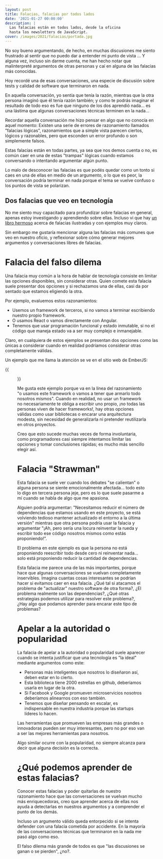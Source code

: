 ```yaml
---
layout: post
title: Falacias, falacias por todos lados
date: '2021-01-27 00:00:00'
description: |
  Las falacias están en todos lados, desde la oficina
  hasta los newsletters de JavaScript.
cover: /images/2021/falacias/portada.jpg
---
```


No soy bueno argumentando, de hecho, en muchas discusiones 
me siento frustrado al sentir que no puedo dar a entender mi punto
de vista ... Y alguna vez, incluso sin darme cuenta, me han hecho notar
que malinterpreté argumentos de otras personas y caí en alguna de las
falacias más conocidas.

Hoy recordé una de esas conversaciones, una especie de discusión sobre
tests y calidad de software que terminaron en nada.

En aquella conversación, yo sentía que tenía la razón, mientras que la otra
persona imaginó que él tenía razón también; y como te podrás imaginar el resultado
de todo eso es fue que ninguno de los dos aprendió nada... es una lástima que 
algunas conversaciones técnicas terminen en la nada...

Recordar aquella conversación me hizo pensar en algo que no conocía en
aquel momento: Existen una serie de errores de razonamiento llamados
"falacias lógicas", razonamientos que a simple
vista parecen ciertos, lógicos y razonables, pero que esconden un error
profundo o son simplemente falsos.

Estas falacias están en todas partes, ya sea que nos demos cuenta o no, es
común caer en una de estas "trampas" lógicas cuando estamos conversando o intentando
argumentar algún punto.

Lo malo de desconocer las falacias es que podés quedar como un tonto si caes
en una de ellas en medio de un argumento, o lo que es peor, la conversación
podría terminar en nada porque el tema se vuelve confuso o los puntos
de vista se polarizan.

## Dos falacias que veo en tecnología

No me siento muy capacitado para profundizar sobre falacias en general, apenas
estoy investigando y aprendiendo sobre ellas. Incluso vi que hay 
[un libro hermoso](https://bookofbadarguments.com/es/?view=allpages) acerca de
falacias ilustradas y con ejemplos muy claros.

Sin embargo me gustaría mencionar alguna las falacias más comunes que veo
en nuestro oficio, y reflexionar sobre cómo generar mejores argumentos y
conversaciones libres de falacias.

# Falacia del falso dilema

Una falacia muy común a la hora de hablar de tecnología consiste en
limitar las opciones disponibles, sin considerar otras. Quien comete esta
falacia suele presentar dos opciones y si rechazamos una de ellas, casi da por
sentado que estamos eligiendo la otra.

Por ejemplo, evaluemos estos razonamientos:

- Usemos un framework de terceros, si no vamos a terminar escribiendo nuestro propio framework.
- O usamos React o vamos directamente con Angular.
- Tenemos que usar programación funcional y estado inmutable, si no el código que maneja estado va a ser muy complejo e inmanejable.

Claro, en cualquiera de estos ejemplos se presentan dos opciones como las únicas
a considerar cuando en realidad podríamos considerar otras completamente válidas.

Un ejemplo que me llama la atención se ve en el sitio web de EmberJS:

{{<figure src="/images/2021/falacias/baterias.png" caption="Baterias incluidas o lo vas a tener que armar vos mismo...">}}

Me gusta este ejemplo porque va en la línea del razonamiento "o usamos este framework o vamos a tener
que armarlo todo nosotros mismos". Cuando en realidad, no usar un framework no necesariamente
te obliga a escribir uno propio, ¡no todas las personas viven de hacer frameworks!, hay otras
opciones válidas como usar bibliotecas o encarar una arquitectura modesta, sin necesidad de
generalizarla ni pretender reutilizarla en otros proyectos.

Creo que esto sucede muchas veces de forma involuntaria, como programadores casi
siempre intentamos limitar las opciones y tomar conclusiones rápidas; es mucho
más sencillo elegir así. 

# Falacia "Strawman"

Esta falacia se suele ver cuando los debates "se calientan" o alguna persona
se siente emocionalmente afectada... todo esto lo digo en tercera persona jeje, pero
es lo que suele pasarme a mí cuando se habla de algo que me apasiona.

Alguien podría argumentar: "Necesitamos reducir el número de dependencias que estamos
usando en este proyecto, se está volviendo tedioso mantener actualizado el entorno a
la última versión" mientras que otra persona podría usar la falacia y argumentar
"¡Ah, pero sería una locura reinventar la rueda y escribir todo ese código nosotros
mismos como estás proponiendo!".

El problema en este ejemplo es que la persona no está proponiendo reescribir
todo desde cero ni reinventar nada... solo está proponiendo reducir la cantidad
de dependencias.

Esta falacia me parece una de las más importantes, porque hace que algunas
conversaciones se vuelvan completamente inservibles. Imagina cuantas
cosas interesantes se podrían hacer si evitamos caer en esa falacia. ¿Qué tal
si atacamos el problema de "actualizar" nuestro software de otra forma?, ¿El
problema realmente son las dependencias?, ¿Qué otras estrategias podemos
utilizar para resolver este problema?, ¿Hay algo que podamos aprender
para encarar este tipo de problemas?

# Apelar a la autoridad o popularidad


La falacia de apelar a la autoridad o popularidad suele aparecer
cuando se intenta justificar que una tecnología es "la ideal" mediante
argumentos como este:

- Personas más inteligentes que nosotros lo diseñaron así, deben estar en lo cierto.
- Esta biblioteca tiene 2000 estrellas en github, deberíamos usarla en lugar de la otra.
- Si Facebook y Google promueven microservicios nosotros deberíamos alinearnos con eso también.
- Tenemos que diseñar pensando en escalar, es indispensable en nuestra industria porque las startups líderes lo hacen.

Las herramientas que promueven las empresas más grandes o innovadoras
pueden ser muy interesantes, pero no por eso van a ser las mejores
herramientas para nosotros.

Algo similar ocurre con la popularidad, no siempre alcanza para decir
que alguna decisión es la correcta.

# ¿Qué podemos aprender de estas falacias?

Conocer estas falacias y poder quitarlas de nuestro razonamiento hace que las
conversaciones se vuelvan mucho más enriquecedoras, creo que aprender acerca de
ellas nos ayuda a detectarlas en nuestros argumentos y a comprender el punto de los
demás.

Incluso un argumento válido queda entorpecido si se intenta defender con
una falacia cometida por accidente. En la mayoría de las conversaciones
técnicas que terminaron en la nada me pasó algo como eso.

El falso dilema más grande de todos es que "las discusiones se ganan o se pierden", ¿no?.
